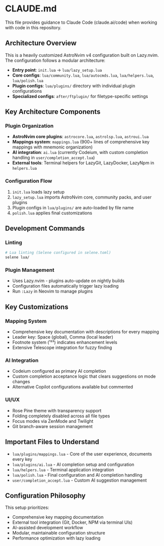 # CLAUDE.md

This file provides guidance to Claude Code (claude.ai/code) when working with code in this repository.

## Architecture Overview

This is a heavily customized AstroNvim v4 configuration built on Lazy.nvim. The configuration follows a modular architecture:

- **Entry point**: `init.lua` → `lua/lazy_setup.lua` 
- **Core configs**: `lua/community.lua`, `lua/autocmds.lua`, `lua/helpers.lua`, `lua/polish.lua`
- **Plugin configs**: `lua/plugins/` directory with individual plugin configurations
- **Specialized configs**: `after/ftplugin/` for filetype-specific settings

## Key Architecture Components

### Plugin Organization
- **AstroNvim core plugins**: `astrocore.lua`, `astrolsp.lua`, `astroui.lua`
- **Mappings system**: `mappings.lua` (900+ lines of comprehensive key mappings with mnemonic organization)
- **AI integration**: `ai.lua` (currently Codeium, with custom completion handling in `user/completion_accept.lua`)
- **External tools**: Terminal helpers for LazyGit, LazyDocker, LazyNpm in `helpers.lua`

### Configuration Flow
1. `init.lua` loads lazy setup
2. `lazy_setup.lua` imports AstroNvim core, community packs, and user plugins
3. Plugin configs in `lua/plugins/` are auto-loaded by file name
4. `polish.lua` applies final customizations

## Development Commands

### Linting
```bash
# Lua linting (Selene configured in selene.toml)
selene lua/
```

### Plugin Management
- Uses Lazy.nvim - plugins auto-update on nightly builds
- Configuration files automatically trigger lazy loading
- Run `:Lazy` in Neovim to manage plugins

## Key Customizations

### Mapping System
- Comprehensive key documentation with descriptions for every mapping
- Leader key: Space (global), Comma (local leader)
- Footnote system (¹²³) indicates enhancement levels
- Extensive Telescope integration for fuzzy finding

### AI Integration
- Codeium configured as primary AI completion
- Custom completion acceptance logic that clears suggestions on mode changes
- Alternative Copilot configurations available but commented

### UI/UX
- Rose Pine theme with transparency support
- Folding completely disabled across all file types
- Focus modes via ZenMode and Twilight
- Git branch-aware session management

## Important Files to Understand

- `lua/plugins/mappings.lua` - Core of the user experience, documents every key
- `lua/plugins/ai.lua` - AI completion setup and configuration
- `lua/helpers.lua` - Terminal application integration
- `lua/polish.lua` - Final configuration and AI completion handling
- `user/completion_accept.lua` - Custom AI suggestion management

## Configuration Philosophy

This setup prioritizes:
- Comprehensive key mapping documentation
- External tool integration (Git, Docker, NPM via terminal UIs)
- AI-assisted development workflow
- Modular, maintainable configuration structure
- Performance optimization with lazy loading